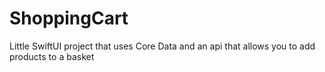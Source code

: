 # ShoppingCart
Little SwiftUI project that uses Core Data and an api that allows you to add products to a basket
